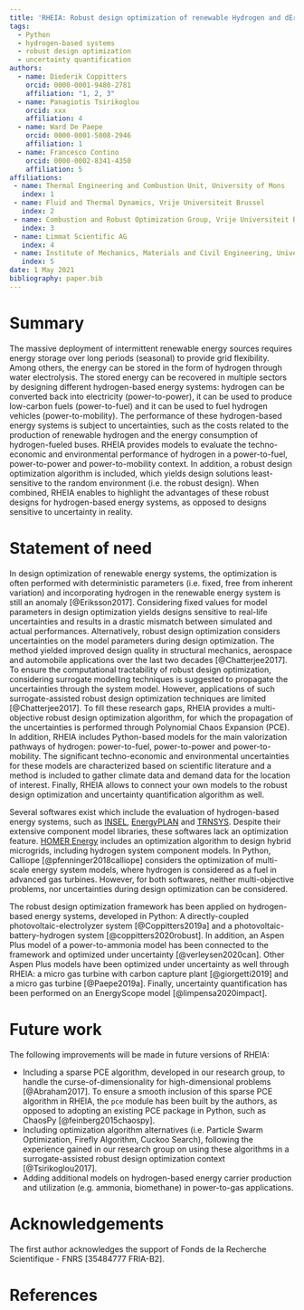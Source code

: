 ```yaml
---
title: 'RHEIA: Robust design optimization of renewable Hydrogen and dErIved energy cArrier systems'
tags:
  - Python
  - hydrogen-based systems
  - robust design optimization
  - uncertainty quantification
authors:
  - name: Diederik Coppitters
    orcid: 0000-0001-9480-2781
    affiliation: "1, 2, 3"
  - name: Panagiotis Tsirikoglou
    orcid: xxx
    affiliation: 4
  - name: Ward De Paepe
    orcid: 0000-0001-5008-2946
    affiliation: 1
  - name: Francesco Contino
    orcid: 0000-0002-8341-4350
    affiliation: 5
affiliations:
 - name: Thermal Engineering and Combustion Unit, University of Mons
   index: 1
 - name: Fluid and Thermal Dynamics, Vrije Universiteit Brussel
   index: 2
 - name: Combustion and Robust Optimization Group, Vrije Universiteit Brussel and Université Libre de Bruxelles
   index: 3
 - name: Limmat Scientific AG
   index: 4
 - name: Institute of Mechanics, Materials and Civil Engineering, Université catholique de Louvain
   index: 5
date: 1 May 2021
bibliography: paper.bib
---
```


# Summary

The massive deployment of intermittent renewable energy sources requires energy storage over long periods (seasonal) to provide grid flexibility. Among others, the energy can be stored in the form of hydrogen through water electrolysis. The stored energy can be recovered in multiple sectors by designing different hydrogen-based energy systems: hydrogen can be converted back into electricity (power-to-power), it can be used to produce low-carbon fuels (power-to-fuel) and it can be used to fuel hydrogen vehicles (power-to-mobility). The performance of these hydrogen-based energy systems is subject to uncertainties, such as the costs related to the production of renewable hydrogen and the energy consumption of hydrogen-fueled buses. RHEIA provides models to evaluate the techno-economic and environmental performance of hydrogen in a power-to-fuel, power-to-power and power-to-mobility context. In addition, a robust design optimization algorithm is included, which yields design solutions least-sensitive to the random environment (i.e. the robust design). When combined, RHEIA enables to highlight the advantages of these robust designs for hydrogen-based energy systems, as opposed to designs sensitive to uncertainty in reality.

# Statement of need

In design optimization of renewable energy systems, the optimization is often performed with deterministic parameters (i.e. fixed, free from inherent variation) and incorporating hydrogen in the renewable energy system is still an anomaly [@Eriksson2017]. Considering fixed values for model parameters in design optimization yields designs sensitive to real-life uncertainties and results in a drastic mismatch between simulated and actual performances. Alternatively, robust design optimization considers uncertainties on the model parameters during design optimization. The method yielded improved design quality in structural mechanics, aerospace and automobile applications over the last two decades [@Chatterjee2017]. To ensure the computational tractability of robust design optimization, considering surrogate modelling techniques is suggested to propagate the uncertainties through the system model. However, applications of such surrogate-assisted robust design optimization techniques are limited [@Chatterjee2017]. To fill these research gaps, RHEIA provides a multi-objective robust design optimization algorithm, for which the propagation of the uncertainties is performed through Polynomial Chaos Expansion (PCE). In addition, RHEIA includes Python-based models for the main valorization pathways of hydrogen: power-to-fuel, power-to-power and power-to-mobility. The significant techno-economic and environmental uncertainties for these models are characterized based on scientific literature and a method is included to gather climate data and demand data for the location of interest. Finally, RHEIA allows to connect your own models to the robust design optimization and uncertainty quantification algorithm as well.   

Several softwares exist which include the evaluation of hydrogen-based energy systems, such as [INSEL](https://insel.eu/en/home_en.html), [EnergyPLAN](https://www.energyplan.eu/) and [TRNSYS](http://www.trnsys.com/). Despite their extensive component model libraries, these softwares lack an optimization feature. [HOMER Energy](https://www.homerenergy.com/products/pro/index.html) includes an optimization algorithm to design hybrid microgrids, including hydrogen system component models. In Python, Calliope [@pfenninger2018calliope] considers the optimization of multi-scale energy system models, where hydrogen is considered as a fuel in advanced gas turbines. However, for both softwares, neither multi-objective problems, nor uncertainties during design optimization can be considered.

<!---
what about dakota? mention it, where are we different?
Separate modules for surrogate-assisted robust design optimization are present as well:
The DEAP package [@fortin2012deap] includes evolutionary optimization algorithms, while UQlab [@marelli2014uqlab] (Matlab) and ChaosPy [@feinberg2015chaospy] provide the PCE algorithm.  

A list of key references, including to other software addressing related needs. Note that the references should include full names of venues, e.g., journals and conferences, not abbreviations only understood in the context of a specific discipline.
--->

The robust design optimization framework has been applied on hydrogen-based 
energy systems, developed in Python: A directly-coupled 
photovoltaic-electrolyzer system [@Coppitters2019a] and a photovoltaic-battery-hydrogen system [@coppitters2020robust]. In addition, an Aspen Plus model of a 
power-to-ammonia model has been connected to the framework and optimized under uncertainty [@verleysen2020can].
Other Aspen Plus models have been optimized under uncertainty as well through 
RHEIA: a micro gas turbine with carbon capture plant [@giorgetti2019] and a 
micro gas turbine [@Paepe2019a]. Finally, uncertainty quantification has been
performed on an EnergyScope model [@limpensa2020impact].


# Future work

The following improvements will be made in future versions of RHEIA:

- Including a sparse PCE algorithm, developed in our research group, to handle the curse-of-dimensionality for high-dimensional problems [@Abraham2017]. To ensure a smooth inclusion of this sparse PCE algorithm in RHEIA, the ``pce`` module has been built by the authors, as opposed to adopting an existing PCE package in Python, such as ChaosPy [@feinberg2015chaospy].
- Including optimization algorithm alternatives (i.e. Particle Swarm Optimization, Firefly Algorithm, Cuckoo Search), following the experience gained in our research group on using these algorithms in a surrogate-assisted robust design optimization context [@Tsirikoglou2017].
- Adding additional models on hydrogen-based energy carrier production and utilization (e.g. ammonia, biomethane) in power-to-gas applications. 

# Acknowledgements

The first author acknowledges the support of Fonds de la Recherche Scientifique - FNRS [35484777 FRIA-B2].

# References